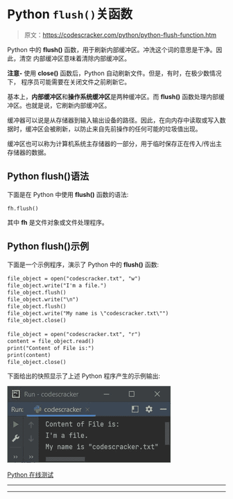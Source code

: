 # Python `flush()`关函数

> 原文：<https://codescracker.com/python/python-flush-function.htm>

Python 中的 **flush()** 函数，用于刷新内部缓冲区。冲洗这个词的意思是干净。因此，清空 内部缓冲区意味着清除内部缓冲区。

**注意-** 使用 **close()** 函数后，Python 自动刷新文件。但是，有时，在极少数情况下， 程序员可能需要在关闭文件之前刷新它。

基本上，**内部缓冲区**和**操作系统缓冲区**是两种缓冲区。而 **flush()** 函数处理内部缓冲区。也就是说，它刷新内部缓冲区。

缓冲器可以说是从存储器到输入输出设备的路径。因此，在向内存中读取或写入数据时，缓冲区会被刷新，以防止来自先前操作的任何可能的垃圾值出现。

缓冲区也可以称为计算机系统主存储器的一部分，用于临时保存正在传入/传出主存储器的数据。

## Python flush()语法

下面是在 Python 中使用 **flush()** 函数的语法:

```
fh.flush()
```

其中 **fh** 是文件对象或文件处理程序。

## Python flush()示例

下面是一个示例程序，演示了 Python 中的 **flush()** 函数:

```
file_object = open("codescracker.txt", "w")
file_object.write("I'm a file.")
file_object.flush()
file_object.write("\n")
file_object.flush()
file_object.write("My name is \"codescracker.txt\"")
file_object.close()

file_object = open("codescracker.txt", "r")
content = file_object.read()
print("Content of File is:")
print(content)
file_object.close()
```

下面给出的快照显示了上述 Python 程序产生的示例输出:

![python flush function](img/14a60548278abe0f2b3f38d1c0dec98e.png)

[Python 在线测试](/exam/showtest.php?subid=10)

* * *

* * *